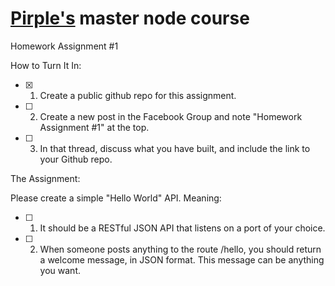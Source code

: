 [Pirple's](https://pirple.thinkific.com/courses/take/the-nodejs-master-class) master node course
===========================

Homework Assignment #1

How to Turn It In:

- [x] 1. Create a public github repo for this assignment.

- [ ] 2. Create a new post in the Facebook Group  and note "Homework Assignment #1" at the top.

- [ ] 3. In that thread, discuss what you have built, and include the link to your Github repo.

The Assignment:

Please create a simple "Hello World" API. Meaning:

- [ ] 1. It should be a RESTful JSON API that listens on a port of your choice.

- [ ] 2. When someone posts anything to the route /hello, you should return a welcome message, in JSON format. This message can be anything you want.